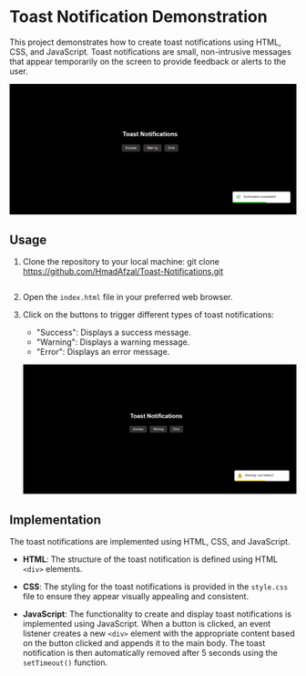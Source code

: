 # Toast Notification Demonstration

This project demonstrates how to create toast notifications using HTML, CSS, and JavaScript. Toast notifications are small, non-intrusive messages that appear temporarily on the screen to provide feedback or alerts to the user.


![Toast Notification Demo](toastss1.PNG)

## Usage

1. Clone the repository to your local machine:
    git clone https://github.com/HmadAfzal/Toast-Notifications.git
    ```

2. Open the `index.html` file in your preferred web browser.

3. Click on the buttons to trigger different types of toast notifications:

    - "Success": Displays a success message.
    - "Warning": Displays a warning message.
    - "Error": Displays an error message.

    ![Toast Notification Demo](toastss2.PNG)

## Implementation

The toast notifications are implemented using HTML, CSS, and JavaScript.

- **HTML**: The structure of the toast notification is defined using HTML `<div>` elements.
  
- **CSS**: The styling for the toast notifications is provided in the `style.css` file to ensure they appear visually appealing and consistent.
  
- **JavaScript**: The functionality to create and display toast notifications is implemented using JavaScript. When a button is clicked, an event listener creates a new `<div>` element with the appropriate content based on the button clicked and appends it to the main body. The toast notification is then automatically removed after 5 seconds using the `setTimeout()` function.

